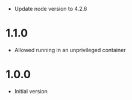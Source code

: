 * Update node version to 4.2.6

# 1.1.0

* Allowed running in an unprivileged container

# 1.0.0

* Initial version
